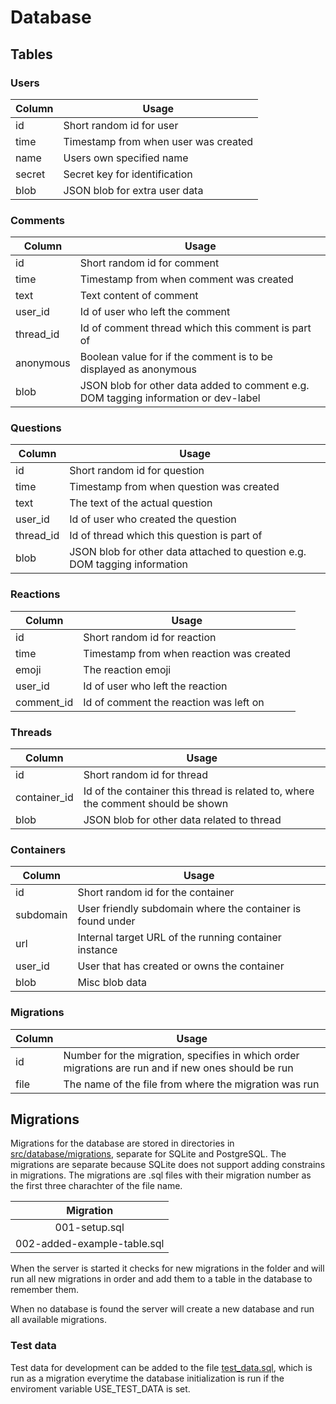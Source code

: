 # Database

## Tables

### Users
| Column | Usage |
| --- | --- |
| id | Short random id for user |
| time | Timestamp from when user was created |
| name | Users own specified name |
| secret | Secret key for identification |
| blob | JSON blob for extra user data |

### Comments
| Column | Usage |
| --- | --- |
| id | Short random id for comment |
| time | Timestamp from when comment was created |
| text | Text content of comment |
| user\_id | Id of user who left the comment |
| thread\_id | Id of comment thread which this comment is part of |
| anonymous | Boolean value for if the comment is to be displayed as anonymous |
| blob | JSON blob for other data added to comment e.g. DOM tagging information or dev-label |

### Questions
| Column | Usage |
| --- | --- |
| id | Short random id for question |
| time | Timestamp from when question was created |
| text | The text of the actual question |
| user\_id | Id of user who created the question |
| thread\_id | Id of thread which this question is part of |
| blob | JSON blob for other data attached to question e.g. DOM tagging information |

### Reactions
| Column | Usage |
| --- | --- |
| id | Short random id for reaction |
| time | Timestamp from when reaction was created |
| emoji | The reaction emoji |
| user\_id | Id of user who left the reaction |
| comment\_id | Id of comment the reaction was left on |

### Threads
| Column | Usage |
| --- | --- |
| id | Short random id for thread |
| container\_id | Id of the container this thread is related to, where the comment should be shown |
| blob | JSON blob for other data related to thread |

### Containers
| Column | Usage |
| --- | --- |
| id | Short random id for the container |
| subdomain | User friendly subdomain where the container is found under |
| url | Internal target URL of the running container instance |
| user\_id | User that has created or owns the container |
| blob | Misc blob data |

### Migrations
| Column | Usage |
| --- | --- |
| id | Number for the migration, specifies in which order migrations are run and if new ones should be run |
| file | The name of the file from where the migration was run |


## Migrations

Migrations for the database are stored in directories in  [src/database/migrations](../server/src/database/migrations), separate for SQLite and PostgreSQL.
The migrations are separate because SQLite does not support adding constrains in migrations.
The migrations are .sql files with their migration number as the first three charachter of the file name.

| Migration |
| :---: |
| 001-setup.sql |
| 002-added-example-table.sql |

When the server is started it checks for new migrations in the folder and will run all new migrations in order and add them to a table in the database to remember them.

When no database is found the server will create a new database and run all available migrations.

### Test data

Test data for development can be added to the file [test_data.sql](../server/src/database/test-data.sql), which is run as a migration everytime the database initialization is run if the enviroment variable USE_TEST_DATA is set.
